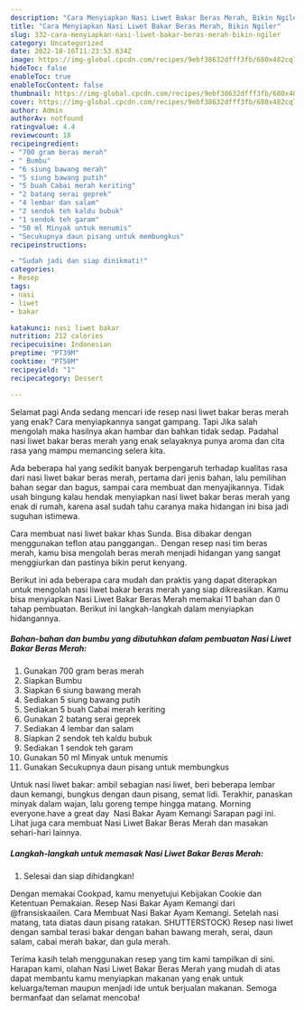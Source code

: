 ```yaml
---
description: "Cara Menyiapkan Nasi Liwet Bakar Beras Merah, Bikin Ngiler"
title: "Cara Menyiapkan Nasi Liwet Bakar Beras Merah, Bikin Ngiler"
slug: 332-cara-menyiapkan-nasi-liwet-bakar-beras-merah-bikin-ngiler
category: Uncategorized
date: 2022-10-16T11:23:53.634Z
image: https://img-global.cpcdn.com/recipes/9ebf38632dfff3fb/680x482cq70/nasi-liwet-bakar-beras-merah-foto-resep-utama.jpg
hideToc: false
enableToc: true
enableTocContent: false
thumbnail: https://img-global.cpcdn.com/recipes/9ebf38632dfff3fb/680x482cq70/nasi-liwet-bakar-beras-merah-foto-resep-utama.jpg
cover: https://img-global.cpcdn.com/recipes/9ebf38632dfff3fb/680x482cq70/nasi-liwet-bakar-beras-merah-foto-resep-utama.jpg
author: Admin
authorAv: notfound
ratingvalue: 4.4
reviewcount: 18
recipeingredient:
- "700 gram beras merah"
- " Bumbu"
- "6 siung bawang merah"
- "5 siung bawang putih"
- "5 buah Cabai merah keriting"
- "2 batang serai geprek"
- "4 lembar dan salam"
- "2 sendok teh kaldu bubuk"
- "1 sendok teh garam"
- "50 ml Minyak untuk menumis"
- "Secukupnya daun pisang untuk membungkus"
recipeinstructions:

- "Sudah jadi dan siap dinikmati!"
categories:
- Resep
tags:
- nasi
- liwet
- bakar

katakunci: nasi liwet bakar 
nutrition: 212 calories
recipecuisine: Indonesian
preptime: "PT39M"
cooktime: "PT50M"
recipeyield: "1"
recipecategory: Dessert

---
```



Selamat pagi Anda sedang mencari ide resep nasi liwet bakar beras merah yang enak? Cara menyiapkannya sangat gampang. Tapi Jika salah mengolah maka hasilnya akan hambar dan bahkan tidak sedap. Padahal nasi liwet bakar beras merah yang enak selayaknya punya aroma dan cita rasa yang mampu memancing selera kita.


Ada beberapa hal yang sedikit banyak berpengaruh terhadap kualitas rasa dari nasi liwet bakar beras merah, pertama dari jenis bahan, lalu pemilihan bahan segar dan bagus, sampai cara membuat dan menyajikannya. Tidak usah bingung kalau hendak menyiapkan nasi liwet bakar beras merah yang enak di rumah, karena asal sudah tahu caranya maka hidangan ini bisa jadi suguhan istimewa.

Cara membuat nasi liwet bakar khas Sunda. Bisa dibakar dengan menggunakan teflon atau panggangan.. Dengan resep nasi tim beras merah, kamu bisa mengolah beras merah menjadi hidangan yang sangat menggiurkan dan pastinya bikin perut kenyang.


Berikut ini ada beberapa cara mudah dan praktis yang dapat diterapkan untuk mengolah nasi liwet bakar beras merah yang siap dikreasikan. Kamu bisa menyiapkan Nasi Liwet Bakar Beras Merah memakai 11 bahan dan 0 tahap pembuatan. Berikut ini langkah-langkah dalam menyiapkan hidangannya.

<!--inarticleads1-->

##### Bahan-bahan dan bumbu yang dibutuhkan dalam pembuatan Nasi Liwet Bakar Beras Merah:

1. Gunakan 700 gram beras merah
1. Siapkan  Bumbu
1. Siapkan 6 siung bawang merah
1. Sediakan 5 siung bawang putih
1. Sediakan 5 buah Cabai merah keriting
1. Gunakan 2 batang serai geprek
1. Sediakan 4 lembar dan salam
1. Siapkan 2 sendok teh kaldu bubuk
1. Sediakan 1 sendok teh garam
1. Gunakan 50 ml Minyak untuk menumis
1. Gunakan Secukupnya daun pisang untuk membungkus


Untuk nasi liwet bakar: ambil sebagian nasi liwet, beri beberapa lembar daun kemangi, bungkus dengan daun pisang, semat lidi. Terakhir, panaskan minyak dalam wajan, lalu goreng tempe hingga matang. Morning everyone.have a great day ️ Nasi Bakar Ayam Kemangi Sarapan pagi ini. Lihat juga cara membuat Nasi Liwet Bakar Beras Merah dan masakan sehari-hari lainnya. 

<!--inarticleads2-->

##### Langkah-langkah untuk memasak Nasi Liwet Bakar Beras Merah:


1. Selesai dan siap dihidangkan!

Dengan memakai Cookpad, kamu menyetujui Kebijakan Cookie dan Ketentuan Pemakaian. Resep Nasi Bakar Ayam Kemangi dari @fransiskaailen. Cara Membuat Nasi Bakar Ayam Kemangi. Setelah nasi matang, tata diatas daun pisang ratakan. SHUTTERSTOCK) Resep nasi liwet dengan sambal terasi bakar dengan bahan bawang merah, serai, daun salam, cabai merah bakar, dan gula merah. 

Terima kasih telah menggunakan resep yang tim kami tampilkan di sini. Harapan kami, olahan Nasi Liwet Bakar Beras Merah yang mudah di atas dapat membantu kamu menyiapkan makanan yang enak untuk keluarga/teman maupun menjadi ide untuk berjualan makanan. Semoga bermanfaat dan selamat mencoba!
